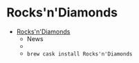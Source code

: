 # Rocks'n'Diamonds
- [Rocks'n'Diamonds](https://www.artsoft.org/rocksndiamonds/)
  -  News
  - 
  - `brew cask install Rocks'n'Diamonds`
